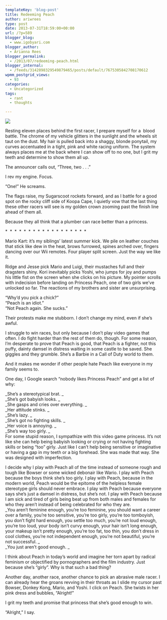 ```yaml
---
templateKey: 'blog-post'
title: Redeeming Peach
author: ariwrees
type: post
date: 2013-07-31T18:59:00+00:00
url: /?p=589
blogger_blog:
  - www.igobyari.com
blogger_author:
  - Arianna Rees
blogger_permalink:
  - /2013/07/redeeming-peach.html
blogger_internal:
  - /feeds/3142898329549879465/posts/default/7675305842708170612
wpmm_postgrid_views:
  - 93
categories:
  - Uncategorized
tags:
  - rant
  - thoughts

---
```

[![](http://www.igobyari.com/wp-content/uploads/2013/07/peach.jpg)](http://www.igobyari.com/wp-content/uploads/2013/07/peach.jpg)

Resting eleven places behind the first racer, I prepare myself for a  blood battle. The chrome of my vehicle glitters in the sunlight and the wheels sit taut on the dust. My hair is pulled back into a shaggy, blonde ponytail, my curves accentuated in a tight, pink and white racing uniform. The system always places me at the back where I can show off to no one, but I grit my teeth and determine to show them all up.

The announcer calls out, “Three, two . . .”

I rev my engine. Focus.

“One!” He screams.

The flags raise, my Sugarscoot rockets forward, and as I battle for a good spot on the rocky cliff side of Koopa Cape, I quietly vow that the last thing these other racers will see is my golden crown zooming past the finish line ahead of them all.

Because they all think that a plumber can race better than a princess.

\*  \*  \*  \*  \*  \*  \*  \*  \*  \*  \*  \*  \*  \*  \*  \*  \*  \*  

Mario Kart: it’s my siblings’ latest summer kick. We pile on leather couches that stick like dew in the heat, brows furrowed, spines arched over, fingers dancing over our Wii remotes. Four player split screen. Just the way we like it.

Ridge and Jesse pick Mario and Luigi, their mustaches full and their dragsters shiny. Kori inevitably picks Yoshi, who jumps for joy and pumps his little fist on the screen when she clicks on his picture. My pointer scrolls with indecision before landing on Princess Peach, one of two girls we’ve unlocked so far. The reactions of my brothers and sister are unsurprising.

“Why’d you pick a chick?”  
“Peach is an idiot.”  
“Not Peach again. She sucks.”

Their protests make me stubborn. I don’t change my mind, even if she’s awful.

I struggle to win races, but only because I don’t play video games that often. I do fight harder than the rest of them do, though. For some reason, I’m desperate to prove that Peach is good, that Peach is a fighter, not this puffy, dainty damsel in distress waiting in some castle to be saved. She giggles and they grumble. She’s a Barbie in a Call of Duty world to them.

And it makes me wonder if other people hate Peach like everyone in my family seems to.

One day, I Google search “nobody likes Princess Peach” and get a list of why:

_She’s a stereotypical brat. _  
_She’s got babyish looks. _  
_She gasps and cries over everything. _  
_Her attitude stinks. _  
_She’s lazy. _  
_She’s got no fighting skills. _  
_Her voice is annoying. _  
_She’s way too girly. _  
For some stupid reason, I sympathize with this video game princess. It’s not like she can help being babyish looking or crying or not having fighting skills or being “too” girly. Just like I can’t help being sensitive or imaginative or having a gap in my teeth or a big forehead. She was made that way. She was designed with imperfection.

I decide why I play with Peach all of the time instead of someone rough and tough like Bowser or some wicked debonair like Wario. I play with Peach because the boys think she’s too girly. I play with Peach, because in the modern world, Peach would be the epitome of the helpless female stereotype girls should never embrace. I play with Peach because everyone says she’s just a damsel in distress, but she’s not. I play with Peach because I am sick and tired of girls being beat up from both males and females for who they aren’t instead of being celebrated for who they are.  
_You aren’t feminine enough, you’re too feminine, you should want a career over a family, you’re too sensitive, you’re too girly, you’re too tomboyish, you don’t fight hard enough, you settle too much, you’re not loud enough, you’re too loud, your body isn’t curvy enough, your hair isn’t long enough, your makeup isn’t pretty enough, you’re too fat, too thin, you don’t dress in cool clothes, you’re not independent enough, you’re not beautiful, you’re not successful. _  
_You just aren’t good enough. _

I think about Peach in today’s world and imagine her torn apart by radical feminism or objectified by pornographers and the film industry. Just because she’s “girly”. Why is that such a bad thing?

Another day, another race, another chance to pick an abrasive male racer. I can already hear the groans revving in their throats as I slide my cursor past Bowser, Donkey Kong, Mario, and Yoshi. I click on Peach. She twists in her pink dress and bubbles, “Alright!”

I grit my teeth and promise that princess that she’s good enough to win.

“Alright,” I say.
